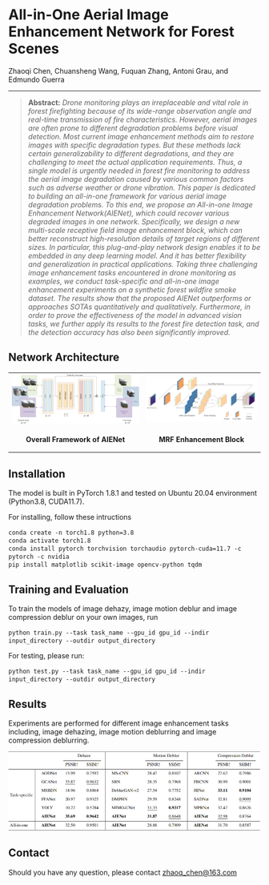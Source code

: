 # All-in-One Aerial Image Enhancement Network for  Forest Scenes

Zhaoqi Chen, Chuansheng Wang, Fuquan Zhang, Antoni Grau, and Edmundo Guerra

<hr />

> **Abstract:** *Drone monitoring plays an irreplaceable and vital role in forest firefighting because of its wide-range observation angle and real-time transmission of fire characteristics. However, aerial images are often prone to different degradation problems before visual detection. Most current image enhancement methods aim to restore images with specific degradation types. But these methods lack certain generalizability to different degradations, and they are challenging to meet the actual application requirements. Thus, a single model is urgently needed in forest fire monitoring to address the aerial image degradation caused by various common factors such as adverse weather or drone vibration. This paper is dedicated to building an all-in-one framework for various aerial image degradation problems. To this end, we propose an All-in-one Image Enhancement Network(AIENet), which could recover various degraded images in one network. Specifically, we design a new multi-scale receptive field image enhancement block, which can better reconstruct high-resolution details of target regions of different sizes. In particular, this plug-and-play network design enables it to be embedded in any deep learning model. And it has better flexibility and generalization in practical applications. Taking three challenging image enhancement tasks encountered in drone monitoring as examples, we conduct task-specific and all-in-one image enhancement experiments on a synthetic forest wildfire smoke dataset. The results show that the proposed AIENet outperforms or approaches SOTAs quantitatively and qualitatively. Furthermore, in order to prove the effectiveness of the model in advanced vision tasks, we further apply its results to the forest fire detection task, and the detection accuracy has also been significantly improved.* 

## Network Architecture
<table>
  <tr>
    <td> <img src = "https://github.com/zhaoqChen/AIENet/blob/main/imgs/model.png" width="500"> </td>
    <td> <img src = "https://github.com/zhaoqChen/AIENet/blob/main/imgs/block.png" width="400"> </td>
  </tr>
  <tr>
    <td><p align="center"><b>Overall Framework of AIENet</b></p></td>
    <td><p align="center"><b>MRF Enhancement Block</b></p></td>
  </tr>
</table>

## Installation
The model is built in PyTorch 1.8.1 and tested on Ubuntu 20.04 environment (Python3.8, CUDA11.7).

For installing, follow these intructions
```
conda create -n torch1.8 python=3.8
conda activate torch1.8
conda install pytorch torchvision torchaudio pytorch-cuda=11.7 -c pytorch -c nvidia
pip install matplotlib scikit-image opencv-python tqdm
```

## Training and Evaluation

To train the models of image dehazy, image motion deblur and image compression deblur on your own images, run 
```
python train.py --task task_name --gpu_id gpu_id --indir input_directory --outdir output_directory
```

For testing, please run:
```
python test.py --task task_name --gpu_id gpu_id --indir input_directory --outdir output_directory
```

## Results
Experiments are performed for different image enhancement tasks including, image dehazing, image motion deblurring and image compression deblurring.

<p align="center"><img src = "https://github.com/zhaoqChen/AIENet/blob/main/imgs/quantitative comparisons.png" width="700"></p>

## Contact
Should you have any question, please contact zhaoq_chen@163.com
